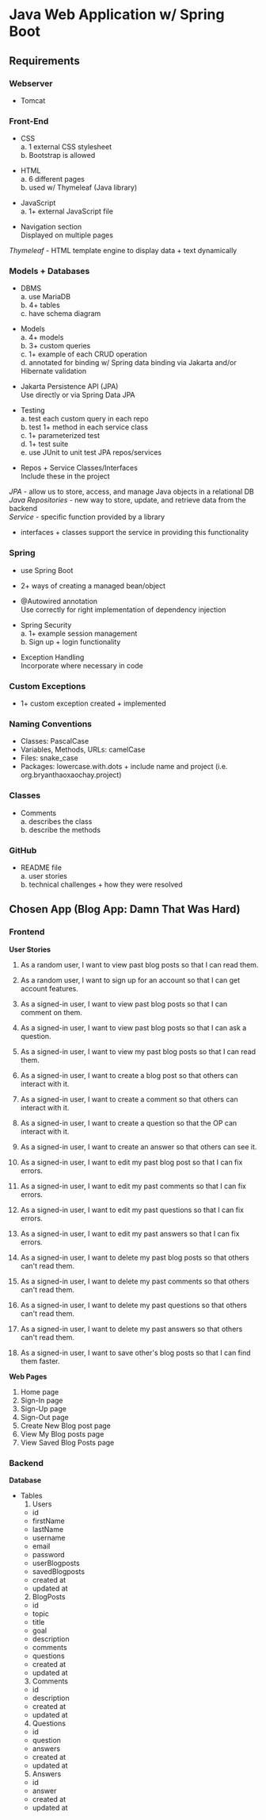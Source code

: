 # Java Web Application w/ Spring Boot
## Requirements
### Webserver
- Tomcat  

### Front-End
- CSS  
a. 1 external CSS stylesheet  
b. Bootstrap is allowed  

- HTML  
a. 6 different pages  
b. used w/ Thymeleaf (Java library)

- JavaScript  
a. 1+ external JavaScript file  

- Navigation section  
Displayed on multiple pages

*Thymeleaf* - HTML template engine to display data + text dynamically

### Models + Databases
- DBMS  
a. use MariaDB  
b. 4+ tables  
c. have schema diagram  

- Models  
a. 4+ models  
b. 3+ custom queries  
c. 1+ example of each CRUD operation  
d. annotated for binding w/ Spring data binding via Jakarta and/or Hibernate validation

- Jakarta Persistence API (JPA)  
Use directly or via Spring Data JPA  

- Testing  
a. test each custom query in each repo  
b. test 1+ method in each service class  
c. 1+ parameterized test  
d. 1+ test suite  
e. use JUnit to unit test JPA repos/services  

- Repos + Service Classes/Interfaces  
Include these in the project  

*JPA* - allow us to store, access, and manage Java objects in a relational DB  
*Java Repositories* - new way to store, update, and retrieve data from the backend  
*Service* - specific function provided by a library
- interfaces + classes support the service in providing this functionality  

### Spring  
- use Spring Boot
- 2+ ways of creating a managed bean/object
- @Autowired annotation  
Use correctly for right implementation of dependency injection  

- Spring Security  
a. 1+ example session management  
b. Sign up + login functionality  

- Exception Handling  
Incorporate where necessary in code  

### Custom Exceptions
- 1+ custom exception created + implemented  

### Naming Conventions
- Classes: PascalCase
- Variables, Methods, URLs: camelCase
- Files: snake_case
- Packages: lowercase.with.dots + include name and project (i.e. org.bryanthaoxaochay.project)  

### Classes
- Comments  
a. describes the class  
b. describe the methods  

### GitHub
- README file  
a. user stories  
b. technical challenges + how they were resolved  

## Chosen App (Blog App: Damn That Was Hard)
### Frontend
**User Stories**
1. As a random user, I want to view past blog posts so that I can read them.
1. As a random user, I want to sign up for an account so that I can get account features.

2. As a signed-in user, I want to view past blog posts so that I can comment on them.
3. As a signed-in user, I want to view past blog posts so that I can ask a question.
4. As a signed-in user, I want to view my past blog posts so that I can read them.

5. As a signed-in user, I want to create a blog post so that others can interact with it.
6. As a signed-in user, I want to create a comment so that others can interact with it.
6. As a signed-in user, I want to create a question so that the OP can interact with it.
7. As a signed-in user, I want to create an answer so that others can see it.
   
8. As a signed-in user, I want to edit my past blog post so that I can fix errors.
9. As a signed-in user, I want to edit my past comments so that I can fix errors.
10. As a signed-in user, I want to edit my past questions so that I can fix errors.
11. As a signed-in user, I want to edit my past answers so that I can fix errors.
   
12. As a signed-in user, I want to delete my past blog posts so that others can't read them.
12. As a signed-in user, I want to delete my past comments so that others can't read them.
13. As a signed-in user, I want to delete my past questions so that others can't read them.
13. As a signed-in user, I want to delete my past answers so that others can't read them.
    
14. As a signed-in user, I want to save other's blog posts so that I can find them faster.

**Web Pages**
1. Home page
1. Sign-In page
1. Sign-Up page
1. Sign-Out page
1. Create New Blog post page
1. View My Blog posts page
1. View Saved Blog Posts page

### Backend
**Database**
- Tables  
  1. Users
    - id
    - firstName
    - lastName  
    - username
    - email
    - password
    - userBlogposts
    - savedBlogposts
    - created at
    - updated at
  2. BlogPosts
    - id
    - topic
    - title
    - goal
    - description
    - comments
    - questions
    - created at
    - updated at
  3. Comments
    - id
    - description
    - created at
    - updated at
  4. Questions
    - id
    - question
    - answers
    - created at
    - updated at
  5. Answers
    - id
    - answer
    - created at
    - updated at